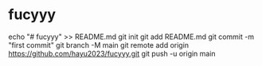 # fucyyy
echo "# fucyyy" >> README.md
git init
git add README.md
git commit -m "first commit"
git branch -M main
git remote add origin https://github.com/hayu2023/fucyyy.git
git push -u origin main
